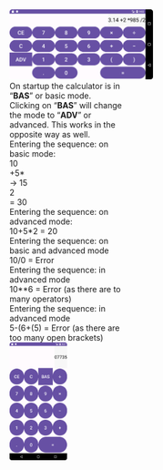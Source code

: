 <img width = "50%" src="Images/Calc-H.png">

<div style = "display:grid;">
<div style = "float:left; width: auto; max-width:200px;">
On startup the calculator is in “<b>BAS</b>” or basic mode. Clicking on “<b>BAS</b>” will change the mode to
“<b>ADV</b>” or advanced. This works in the opposite way as well. <br>
Entering the sequence: on basic mode: <br>
10 <br>
+5* <br>
-> 15 <br>
2 <br>
= 30 <br>
Entering the sequence: on advanced mode: <br>
10+5*2 = 20 <br>
Entering the sequence: on basic and advanced mode <br>
10/0 = Error <br>
Entering the sequence: in advanced mode <br>
10**6 = Error (as there are to many operators) <br>
Entering the sequence: in advanced mode <br>
5-(6+(5) = Error (as there are too many open brackets) <br>
</div>
<div style = "float:left;">
<img width = "20%" src="Images/Calc-V.png">
</div>
</div>
